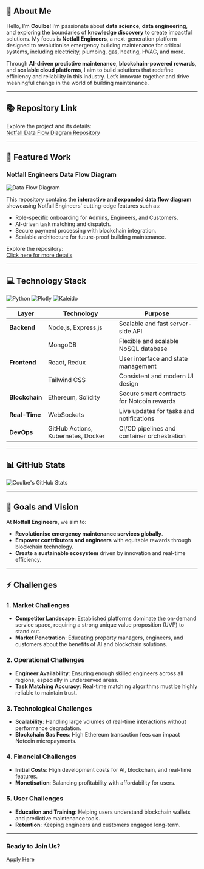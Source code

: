 ## **💫 About Me**

Hello, I’m **Coulbe**! I’m passionate about **data science**, **data engineering**, and exploring the boundaries of **knowledge discovery** to create impactful solutions. My focus is **Notfall Engineers**, a next-generation platform designed to revolutionise emergency building maintenance for critical systems, including electricity, plumbing, gas, heating, HVAC, and more. 

Through **AI-driven predictive maintenance**, **blockchain-powered rewards**, and **scalable cloud platforms**, I aim to build solutions that redefine efficiency and reliability in this industry. Let’s innovate together and drive meaningful change in the world of building maintenance.

---

## **📚 Repository Link**

Explore the project and its details:  
[Notfall Data Flow Diagram Repository](https://github.com/Coulbe/notfall-data-flow-diagram/blob/main/README.md)

---

## **🚀 Featured Work**

### **Notfall Engineers Data Flow Diagram**
![Data Flow Diagram](https://github.com/Coulbe/notfall-data-flow-diagram/blob/main/expanded_data_flow_with_onboarding.png?raw=true)

This repository contains the **interactive and expanded data flow diagram** showcasing Notfall Engineers' cutting-edge features such as:
- Role-specific onboarding for Admins, Engineers, and Customers.
- AI-driven task matching and dispatch.
- Secure payment processing with blockchain integration.
- Scalable architecture for future-proof building maintenance.

Explore the repository:  
[Click here for more details](https://github.com/Coulbe/notfall-data-flow-diagram/blob/main/README.md)

---

## **💻 Technology Stack**

![Python](https://img.shields.io/badge/Python-3.x-blue)
![Plotly](https://img.shields.io/badge/Plotly-Interactive%20Diagrams-orange)
![Kaleido](https://img.shields.io/badge/Kaleido-Image%20Export-brightgreen)

| **Layer**       | **Technology**                         | **Purpose**                               |
|------------------|---------------------------------------|-------------------------------------------|
| **Backend**      | Node.js, Express.js                  | Scalable and fast server-side API         |
|                  | MongoDB                              | Flexible and scalable NoSQL database      |
| **Frontend**     | React, Redux                         | User interface and state management       |
|                  | Tailwind CSS                         | Consistent and modern UI design           |
| **Blockchain**   | Ethereum, Solidity                   | Secure smart contracts for Notcoin rewards |
| **Real-Time**    | WebSockets                           | Live updates for tasks and notifications  |
| **DevOps**       | GitHub Actions, Kubernetes, Docker   | CI/CD pipelines and container orchestration |

---

## **📊 GitHub Stats**

![Coulbe's GitHub Stats](https://github-readme-stats.vercel.app/api?username=Coulbe&show_icons=true&theme=radical)

---

## **🎯 Goals and Vision**

At **Notfall Engineers**, we aim to:
- **Revolutionise emergency maintenance services globally**.
- **Empower contributors and engineers** with equitable rewards through blockchain technology.
- **Create a sustainable ecosystem** driven by innovation and real-time efficiency.

---

## **⚡ Challenges**

### **1. Market Challenges**
- **Competitor Landscape**: Established platforms dominate the on-demand service space, requiring a strong unique value proposition (UVP) to stand out.
- **Market Penetration**: Educating property managers, engineers, and customers about the benefits of AI and blockchain solutions.

### **2. Operational Challenges**
- **Engineer Availability**: Ensuring enough skilled engineers across all regions, especially in underserved areas.
- **Task Matching Accuracy**: Real-time matching algorithms must be highly reliable to maintain trust.

### **3. Technological Challenges**
- **Scalability**: Handling large volumes of real-time interactions without performance degradation.
- **Blockchain Gas Fees**: High Ethereum transaction fees can impact Notcoin micropayments.

### **4. Financial Challenges**
- **Initial Costs**: High development costs for AI, blockchain, and real-time features.
- **Monetisation**: Balancing profitability with affordability for users.

### **5. User Challenges**
- **Education and Training**: Helping users understand blockchain wallets and predictive maintenance tools.
- **Retention**: Keeping engineers and customers engaged long-term.

---

### **Ready to Join Us?**
[Apply Here](https://github.com/Coulbe/notfall-data-flow-diagram)
```
